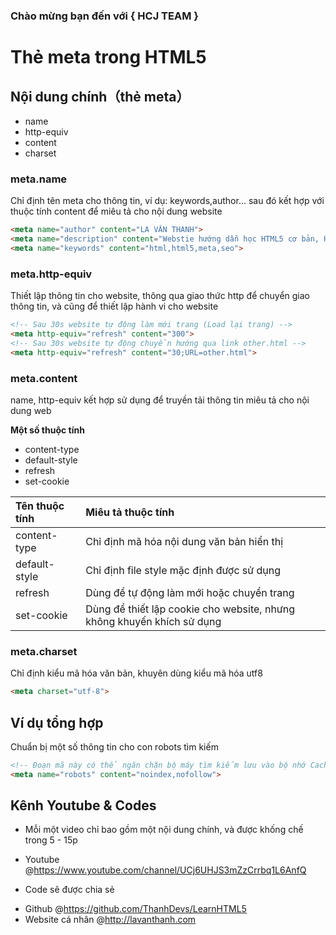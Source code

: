### Chào mừng bạn đến với { HCJ TEAM }

Thẻ meta trong HTML5 
====================

## Nội dung chính（thẻ meta）

* name
* http-equiv
* content
* charset

### meta.name

Chỉ định tên meta cho thông tin, ví dụ: keywords,author... sau đó kết hợp với thuộc tính content để miêu tả cho nội dung website

~~~html
<meta name="author" content="LA VĂN THANH">
<meta name="description" content="Webstie hướng dẫn học HTML5 cơ bản, Hướng dẫn sử dụng thẻ meta trong HTML5">
<meta name="keywords" content="html,html5,meta,seo">
~~~


### meta.http-equiv

Thiết lập thông tin cho website, thông qua giao thức http để chuyển giao thông tin, và cũng để thiết lập hành vi cho website

~~~html
<!-- Sau 30s website tự động làm mới trang (Load lại trang) -->
<meta http-equiv="refresh" content="300">
<!-- Sau 30s website tự động chuyển hướng qua link other.html -->
<meta http-equiv="refresh" content="30;URL=other.html">
~~~

### meta.content

name, http-equiv kết hợp sử dụng để truyền tải thông tin miêu tả cho nội dung web

**Một số thuộc tính**

* content-type
* default-style
* refresh
* set-cookie

|  Tên thuộc tính | Miêu tả thuộc tính                                                    |
|:----------------|:----------------------------------------------------------------------|
| content-type    | Chỉ định mã hóa nội dung văn bản hiển thị                             |
| default-style   | Chỉ định file style mặc định được sử dụng                              |
| refresh         | Dùng để tự động làm mới hoặc chuyển trang                             |
| set-cookie      | Dùng để thiết lập cookie cho website, nhưng không khuyến khích sử dụng |

### meta.charset

Chỉ định kiểu mã hóa văn bản, khuyên dùng kiểu mã hóa utf8 

~~~html
<meta charset="utf-8">
~~~

## Ví dụ tổng hợp

Chuẩn bị một số thông tin cho con robots tìm kiếm 

~~~html
<!-- Đoạn mã này có thể ngăn chặn bộ máy tìm kiếm lưu vào bộ nhớ Cache, và theo dõi trang web của chúng ta -->
<meta name="robots" content="noindex,nofollow">
~~~

## Kênh Youtube & Codes

* Mỗi một video chỉ bao gồm một nội dung chính, và được khống chế trong 5 - 15p 
 - Youtube 
	@https://www.youtube.com/channel/UCj6UHJS3mZzCrrbq1L6AnfQ
* Code sẽ được chia sẻ
 - Github
	@https://github.com/ThanhDevs/LearnHTML5
 - Website cá nhân
	@http://lavanthanh.com
